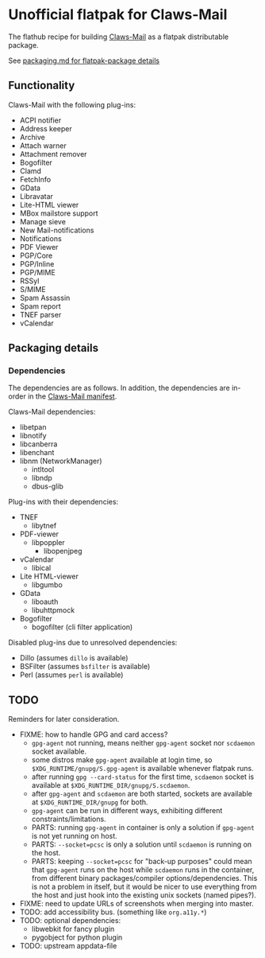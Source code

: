 # Unofficial flatpak for Claws-Mail

The flathub recipe for building [Claws-Mail](https://claws-mail.org) as a flatpak distributable package.

See [packaging.md for flatpak-package details](packaging.md)

## Functionality

Claws-Mail with the following plug-ins:

- ACPI notifier
- Address keeper
- Archive
- Attach warner
- Attachment remover
- Bogofilter
- Clamd
- FetchInfo
- GData
- Libravatar
- Lite-HTML viewer
- MBox mailstore support
- Manage sieve
- New Mail-notifications
- Notifications
- PDF Viewer
- PGP/Core
- PGP/Inline
- PGP/MIME
- RSSyl
- S/MIME
- Spam Assassin
- Spam report
- TNEF parser
- vCalendar

## Packaging details

### Dependencies

The dependencies are as follows. In addition, the dependencies are in-order in the [Claws-Mail manifest](org.claws_mail.Claws-Mail.json).

Claws-Mail dependencies:
- libetpan
- libnotify
- libcanberra
- libenchant
- libnm (NetworkManager)
  - intltool
  - libndp
  - dbus-glib

Plug-ins with their dependencies:
- TNEF
  - libytnef
- PDF-viewer
  - libpoppler
    - libopenjpeg
- vCalendar
  - libical
- Lite HTML-viewer
  - libgumbo
- GData
  - liboauth
  - libuhttpmock
- Bogofilter
  - bogofilter (cli filter application)

Disabled plug-ins due to unresolved dependencies:
- Dillo (assumes `dillo` is available)
- BSFilter (assumes `bsfilter` is available)
- Perl (assumes `perl` is available)

## TODO

Reminders for later consideration.

- FIXME: how to handle GPG and card access?
  - `gpg-agent` not running, means neither `gpg-agent` socket nor `scdaemon` socket available.
  - some distros make `gpg-agent` available at login time, so `$XDG_RUNTIME/gnupg/S.gpg-agent` is available whenever flatpak runs.
  - after running `gpg --card-status` for the first time, `scdaemon` socket is available at `$XDG_RUNTIME_DIR/gnupg/S.scdaemon`.
  - after `gpg-agent` and `scdaemon` are both started, sockets are available at `$XDG_RUNTIME_DIR/gnupg` for both.
  - `gpg-agent` can be run in different ways, exhibiting different constraints/limitations.
  - PARTS: running `gpg-agent` in container is only a solution if `gpg-agent` is not yet running on host.
  - PARTS: `--socket=pcsc` is only a solution until `scdaemon` is running on the host.
  - PARTS: keeping `--socket=pcsc` for "back-up purposes" could mean that `gpg-agent` runs on the host while `scdaemon` runs in the container, from different binary packages/compiler options/dependencies. This is not a problem in itself, but it would be nicer to use everything from the host and just hook into the existing unix sockets (named pipes?).
- FIXME: need to update URLs of screenshots when merging into master.
- TODO: add accessibility bus. (something like `org.a11y.*`)
- TODO: optional dependencies:
  - libwebkit for fancy plugin
  - pygobject for python plugin
- TODO: upstream appdata-file

<!-- NOTES

## References

- [Flatpak manifest permissions](http://docs.flatpak.org/en/latest/sandbox-permissions.html)
- [AppStream metadata (appdata.xml)](https://www.freedesktop.org/software/appstream/docs/sect-Metadata-Application.html)

-->
